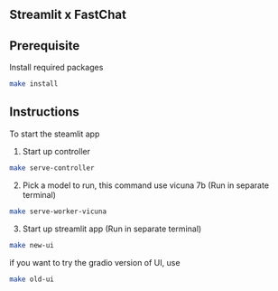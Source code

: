 ## Streamlit x FastChat

## Prerequisite
Install required packages
```sh
make install
```


## Instructions
To start the steamlit app

1. Start up controller
```sh
make serve-controller
```

2. Pick a model to run, this command use vicuna 7b (Run in separate terminal)
```sh
make serve-worker-vicuna
```

3. Start up streamlit app (Run in separate terminal)
```sh
make new-ui
```

if you want to try the gradio version of UI, use
```sh
make old-ui
```